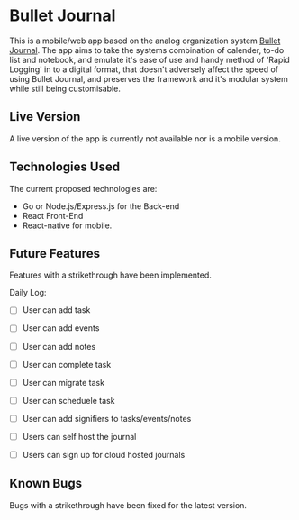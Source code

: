 # Bullet Journal

This is a mobile/web app based on the analog organization system
[Bullet Journal](http://bulletjournal.com/). The app aims to take the systems
combination of calender, to-do list and notebook, and emulate it's ease of use
and handy method of 'Rapid Logging' in to a digital format, that doesn't adversely
affect the speed of using Bullet Journal, and preserves the framework and it's
modular system while still being customisable.


## Live Version

A live version of the app is currently not available nor is a mobile version.


## Technologies Used

The current proposed technologies are:

- Go or Node.js/Express.js for the Back-end
- React Front-End
- React-native for mobile.


## Future Features

Features with a strikethrough have been implemented.

Daily Log:
- [ ] User can add task
- [ ] User can add events
- [ ] User can add notes
- [ ] User can complete task
- [ ] User can migrate task
- [ ] User can scheduele task
- [ ] User can add signifiers to tasks/events/notes
- [ ] Users can self host the journal 
- [ ] Users can sign up for cloud hosted journals


## Known Bugs

Bugs with a strikethrough have been fixed for the latest version.

